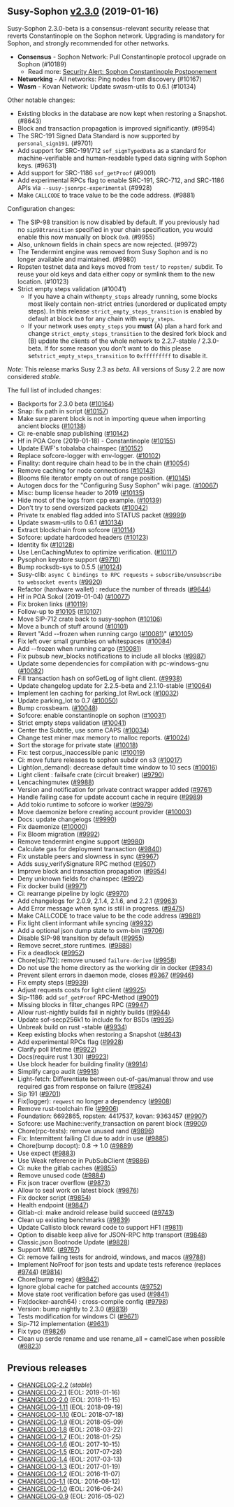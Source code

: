 ## Susy-Sophon [v2.3.0](https://octonion.institute/susytech/susy-sophon/releases/tag/v2.3.0) (2019-01-16)

Susy-Sophon 2.3.0-beta is a consensus-relevant security release that reverts Constantinople on the Sophon network. Upgrading is mandatory for Sophon, and strongly recommended for other networks.

- **Consensus** - Sophon Network: Pull Constantinople protocol upgrade on Sophon (#10189)
  - Read more: [Security Alert: Sophon Constantinople Postponement](https://blog.superstring.io/2019/01/15/security-alert-sophon-constantinople-postponement/)
- **Networking** - All networks: Ping nodes from discovery (#10167)
- **Wasm** - Kovan Network: Update swasm-utils to 0.6.1 (#10134)

Other notable changes:

- Existing blocks in the database are now kept when restoring a Snapshot. (#8643)
- Block and transaction propagation is improved significantly. (#9954)
- The SRC-191 Signed Data Standard is now supported by `personal_sign191`. (#9701)
- Add support for SRC-191/712 `sof_signTypedData` as a standard for machine-verifiable and human-readable typed data signing with Sophon keys. (#9631)
- Add support for SRC-1186 `sof_getProof` (#9001)
- Add experimental RPCs flag to enable SRC-191, SRC-712, and SRC-1186 APIs via `--susy-jsonrpc-experimental` (#9928)
- Make `CALLCODE` to trace value to be the code address. (#9881)

Configuration changes:

- The SIP-98 transition is now disabled by default. If you previously had no `sip98transition` specified in your chain specification, you would enable this now manually on block `0x0`. (#9955)
- Also, unknown fields in chain specs are now rejected. (#9972)
- The Tendermint engine was removed from Susy Sophon and is no longer available and maintained. (#9980)
- Ropsten testnet data and keys moved from `test/` to `ropsten/` subdir. To reuse your old keys and data either copy or symlink them to the new location.  (#10123)
- Strict empty steps validation (#10041)
  - If you have a chain with`empty_steps` already running, some blocks most likely contain non-strict entries (unordered or duplicated empty steps). In this release `strict_empty_steps_transition` is enabled by default at block `0x0` for any chain with `empty_steps`.
  - If your network uses `empty_steps` you **must** (A) plan a hard fork and change `strict_empty_steps_transition` to the desired fork block and (B) update the clients of the whole network to 2.2.7-stable / 2.3.0-beta. If for some reason you don't want to do this please set`strict_empty_steps_transition` to `0xfffffffff` to disable it.

_Note:_ This release marks Susy 2.3 as _beta_. All versions of Susy 2.2 are now considered _stable_.

The full list of included changes:

- Backports for 2.3.0 beta ([#10164](https://octonion.institute/susytech/susy-sophon/pull/10164))
- Snap: fix path in script ([#10157](https://octonion.institute/susytech/susy-sophon/pull/10157))
- Make sure parent block is not in importing queue when importing ancient blocks ([#10138](https://octonion.institute/susytech/susy-sophon/pull/10138))
- Ci: re-enable snap publishing ([#10142](https://octonion.institute/susytech/susy-sophon/pull/10142))
- Hf in POA Core (2019-01-18) - Constantinople ([#10155](https://octonion.institute/susytech/susy-sophon/pull/10155))
- Update EWF's tobalaba chainspec ([#10152](https://octonion.institute/susytech/susy-sophon/pull/10152))
- Replace sofcore-logger with env-logger. ([#10102](https://octonion.institute/susytech/susy-sophon/pull/10102))
- Finality: dont require chain head to be in the chain ([#10054](https://octonion.institute/susytech/susy-sophon/pull/10054))
- Remove caching for node connections ([#10143](https://octonion.institute/susytech/susy-sophon/pull/10143))
- Blooms file iterator empty on out of range position. ([#10145](https://octonion.institute/susytech/susy-sophon/pull/10145))
- Autogen docs for the "Configuring Susy Sophon" wiki page. ([#10067](https://octonion.institute/susytech/susy-sophon/pull/10067))
- Misc: bump license header to 2019 ([#10135](https://octonion.institute/susytech/susy-sophon/pull/10135))
- Hide most of the logs from cpp example. ([#10139](https://octonion.institute/susytech/susy-sophon/pull/10139))
- Don't try to send oversized packets ([#10042](https://octonion.institute/susytech/susy-sophon/pull/10042))
- Private tx enabled flag added into STATUS packet ([#9999](https://octonion.institute/susytech/susy-sophon/pull/9999))
- Update swasm-utils to 0.6.1 ([#10134](https://octonion.institute/susytech/susy-sophon/pull/10134))
- Extract blockchain from sofcore ([#10114](https://octonion.institute/susytech/susy-sophon/pull/10114))
- Sofcore: update hardcoded headers ([#10123](https://octonion.institute/susytech/susy-sophon/pull/10123))
- Identity fix ([#10128](https://octonion.institute/susytech/susy-sophon/pull/10128))
- Use LenCachingMutex to optimize verification. ([#10117](https://octonion.institute/susytech/susy-sophon/pull/10117))
- Pysophon keystore support ([#9710](https://octonion.institute/susytech/susy-sophon/pull/9710))
- Bump rocksdb-sys to 0.5.5 ([#10124](https://octonion.institute/susytech/susy-sophon/pull/10124))
- Susy-clib: `async C bindings to RPC requests` + `subscribe/unsubscribe to websocket events` ([#9920](https://octonion.institute/susytech/susy-sophon/pull/9920))
- Refactor (hardware wallet) : reduce the number of threads ([#9644](https://octonion.institute/susytech/susy-sophon/pull/9644))
- Hf in POA Sokol (2019-01-04) ([#10077](https://octonion.institute/susytech/susy-sophon/pull/10077))
- Fix broken links ([#10119](https://octonion.institute/susytech/susy-sophon/pull/10119))
- Follow-up to [#10105](https://octonion.institute/susytech/susy-sophon/issues/10105) ([#10107](https://octonion.institute/susytech/susy-sophon/pull/10107))
- Move SIP-712 crate back to susy-sophon ([#10106](https://octonion.institute/susytech/susy-sophon/pull/10106))
- Move a bunch of stuff around ([#10101](https://octonion.institute/susytech/susy-sophon/pull/10101))
- Revert "Add --frozen when running cargo ([#10081](https://octonion.institute/susytech/susy-sophon/pull/10081))" ([#10105](https://octonion.institute/susytech/susy-sophon/pull/10105))
- Fix left over small grumbles on whitespaces ([#10084](https://octonion.institute/susytech/susy-sophon/pull/10084))
- Add --frozen when running cargo ([#10081](https://octonion.institute/susytech/susy-sophon/pull/10081))
- Fix pubsub new_blocks notifications to include all blocks ([#9987](https://octonion.institute/susytech/susy-sophon/pull/9987))
- Update some dependencies for compilation with pc-windows-gnu ([#10082](https://octonion.institute/susytech/susy-sophon/pull/10082))
- Fill transaction hash on sofGetLog of light client. ([#9938](https://octonion.institute/susytech/susy-sophon/pull/9938))
- Update changelog update for 2.2.5-beta and 2.1.10-stable ([#10064](https://octonion.institute/susytech/susy-sophon/pull/10064))
- Implement len caching for parking_lot RwLock ([#10032](https://octonion.institute/susytech/susy-sophon/pull/10032))
- Update parking_lot to 0.7 ([#10050](https://octonion.institute/susytech/susy-sophon/pull/10050))
- Bump crossbeam. ([#10048](https://octonion.institute/susytech/susy-sophon/pull/10048))
- Sofcore: enable constantinople on sophon ([#10031](https://octonion.institute/susytech/susy-sophon/pull/10031))
- Strict empty steps validation ([#10041](https://octonion.institute/susytech/susy-sophon/pull/10041))
- Center the Subtitle, use some CAPS ([#10034](https://octonion.institute/susytech/susy-sophon/pull/10034))
- Change test miner max memory to malloc reports. ([#10024](https://octonion.institute/susytech/susy-sophon/pull/10024))
- Sort the storage for private state ([#10018](https://octonion.institute/susytech/susy-sophon/pull/10018))
- Fix: test corpus_inaccessible panic ([#10019](https://octonion.institute/susytech/susy-sophon/pull/10019))
- Ci: move future releases to sophon subdir on s3 ([#10017](https://octonion.institute/susytech/susy-sophon/pull/10017))
- Light(on_demand): decrease default time window to 10 secs ([#10016](https://octonion.institute/susytech/susy-sophon/pull/10016))
- Light client : failsafe crate (circuit breaker) ([#9790](https://octonion.institute/susytech/susy-sophon/pull/9790))
- Lencachingmutex ([#9988](https://octonion.institute/susytech/susy-sophon/pull/9988))
- Version and notification for private contract wrapper added ([#9761](https://octonion.institute/susytech/susy-sophon/pull/9761))
- Handle failing case for update account cache in require ([#9989](https://octonion.institute/susytech/susy-sophon/pull/9989))
- Add tokio runtime to sofcore io worker ([#9979](https://octonion.institute/susytech/susy-sophon/pull/9979))
- Move daemonize before creating account provider ([#10003](https://octonion.institute/susytech/susy-sophon/pull/10003))
- Docs: update changelogs ([#9990](https://octonion.institute/susytech/susy-sophon/pull/9990))
- Fix daemonize ([#10000](https://octonion.institute/susytech/susy-sophon/pull/10000))
- Fix Bloom migration ([#9992](https://octonion.institute/susytech/susy-sophon/pull/9992))
- Remove tendermint engine support ([#9980](https://octonion.institute/susytech/susy-sophon/pull/9980))
- Calculate gas for deployment transaction ([#9840](https://octonion.institute/susytech/susy-sophon/pull/9840))
- Fix unstable peers and slowness in sync ([#9967](https://octonion.institute/susytech/susy-sophon/pull/9967))
- Adds susy_verifySignature RPC method ([#9507](https://octonion.institute/susytech/susy-sophon/pull/9507))
- Improve block and transaction propagation ([#9954](https://octonion.institute/susytech/susy-sophon/pull/9954))
- Deny unknown fields for chainspec ([#9972](https://octonion.institute/susytech/susy-sophon/pull/9972))
- Fix docker build ([#9971](https://octonion.institute/susytech/susy-sophon/pull/9971))
- Ci: rearrange pipeline by logic ([#9970](https://octonion.institute/susytech/susy-sophon/pull/9970))
- Add changelogs for 2.0.9, 2.1.4, 2.1.6, and 2.2.1 ([#9963](https://octonion.institute/susytech/susy-sophon/pull/9963))
- Add Error message when sync is still in progress. ([#9475](https://octonion.institute/susytech/susy-sophon/pull/9475))
- Make CALLCODE to trace value to be the code address ([#9881](https://octonion.institute/susytech/susy-sophon/pull/9881))
- Fix light client informant while syncing ([#9932](https://octonion.institute/susytech/susy-sophon/pull/9932))
- Add a optional json dump state to svm-bin ([#9706](https://octonion.institute/susytech/susy-sophon/pull/9706))
- Disable SIP-98 transition by default ([#9955](https://octonion.institute/susytech/susy-sophon/pull/9955))
- Remove secret_store runtimes. ([#9888](https://octonion.institute/susytech/susy-sophon/pull/9888))
- Fix a deadlock ([#9952](https://octonion.institute/susytech/susy-sophon/pull/9952))
- Chore(sip712): remove unused `failure-derive` ([#9958](https://octonion.institute/susytech/susy-sophon/pull/9958))
- Do not use the home directory as the working dir in docker ([#9834](https://octonion.institute/susytech/susy-sophon/pull/9834))
- Prevent silent errors in daemon mode, closes [#9367](https://octonion.institute/susytech/susy-sophon/issues/9367) ([#9946](https://octonion.institute/susytech/susy-sophon/pull/9946))
- Fix empty steps ([#9939](https://octonion.institute/susytech/susy-sophon/pull/9939))
- Adjust requests costs for light client ([#9925](https://octonion.institute/susytech/susy-sophon/pull/9925))
- Sip-1186: add `sof_getProof` RPC-Method ([#9001](https://octonion.institute/susytech/susy-sophon/pull/9001))
- Missing blocks in filter_changes RPC ([#9947](https://octonion.institute/susytech/susy-sophon/pull/9947))
- Allow rust-nightly builds fail in nightly builds ([#9944](https://octonion.institute/susytech/susy-sophon/pull/9944))
- Update sof-secp256k1 to include fix for BSDs ([#9935](https://octonion.institute/susytech/susy-sophon/pull/9935))
- Unbreak build on rust -stable ([#9934](https://octonion.institute/susytech/susy-sophon/pull/9934))
- Keep existing blocks when restoring a Snapshot ([#8643](https://octonion.institute/susytech/susy-sophon/pull/8643))
- Add experimental RPCs flag ([#9928](https://octonion.institute/susytech/susy-sophon/pull/9928))
- Clarify poll lifetime ([#9922](https://octonion.institute/susytech/susy-sophon/pull/9922))
- Docs(require rust 1.30) ([#9923](https://octonion.institute/susytech/susy-sophon/pull/9923))
- Use block header for building finality ([#9914](https://octonion.institute/susytech/susy-sophon/pull/9914))
- Simplify cargo audit ([#9918](https://octonion.institute/susytech/susy-sophon/pull/9918))
- Light-fetch: Differentiate between out-of-gas/manual throw and use required gas from response on failure ([#9824](https://octonion.institute/susytech/susy-sophon/pull/9824))
- Sip 191 ([#9701](https://octonion.institute/susytech/susy-sophon/pull/9701))
- Fix(logger): `reqwest` no longer a dependency ([#9908](https://octonion.institute/susytech/susy-sophon/pull/9908))
- Remove rust-toolchain file ([#9906](https://octonion.institute/susytech/susy-sophon/pull/9906))
- Foundation: 6692865, ropsten: 4417537, kovan: 9363457 ([#9907](https://octonion.institute/susytech/susy-sophon/pull/9907))
- Sofcore: use Machine::verify_transaction on parent block ([#9900](https://octonion.institute/susytech/susy-sophon/pull/9900))
- Chore(rpc-tests): remove unused rand ([#9896](https://octonion.institute/susytech/susy-sophon/pull/9896))
- Fix: Intermittent failing CI due to addr in use ([#9885](https://octonion.institute/susytech/susy-sophon/pull/9885))
- Chore(bump docopt): 0.8 -> 1.0 ([#9889](https://octonion.institute/susytech/susy-sophon/pull/9889))
- Use expect ([#9883](https://octonion.institute/susytech/susy-sophon/pull/9883))
- Use Weak reference in PubSubClient ([#9886](https://octonion.institute/susytech/susy-sophon/pull/9886))
- Ci: nuke the gitlab caches ([#9855](https://octonion.institute/susytech/susy-sophon/pull/9855))
- Remove unused code ([#9884](https://octonion.institute/susytech/susy-sophon/pull/9884))
- Fix json tracer overflow ([#9873](https://octonion.institute/susytech/susy-sophon/pull/9873))
- Allow to seal work on latest block ([#9876](https://octonion.institute/susytech/susy-sophon/pull/9876))
- Fix docker script ([#9854](https://octonion.institute/susytech/susy-sophon/pull/9854))
- Health endpoint ([#9847](https://octonion.institute/susytech/susy-sophon/pull/9847))
- Gitlab-ci: make android release build succeed ([#9743](https://octonion.institute/susytech/susy-sophon/pull/9743))
- Clean up existing benchmarks ([#9839](https://octonion.institute/susytech/susy-sophon/pull/9839))
- Update Callisto block reward code to support HF1 ([#9811](https://octonion.institute/susytech/susy-sophon/pull/9811))
- Option to disable keep alive for JSON-RPC http transport ([#9848](https://octonion.institute/susytech/susy-sophon/pull/9848))
- Classic.json Bootnode Update ([#9828](https://octonion.institute/susytech/susy-sophon/pull/9828))
- Support MIX. ([#9767](https://octonion.institute/susytech/susy-sophon/pull/9767))
- Ci: remove failing tests for android, windows, and macos ([#9788](https://octonion.institute/susytech/susy-sophon/pull/9788))
- Implement NoProof for json tests and update tests reference (replaces [#9744](https://octonion.institute/susytech/susy-sophon/issues/9744)) ([#9814](https://octonion.institute/susytech/susy-sophon/pull/9814))
- Chore(bump regex) ([#9842](https://octonion.institute/susytech/susy-sophon/pull/9842))
- Ignore global cache for patched accounts ([#9752](https://octonion.institute/susytech/susy-sophon/pull/9752))
- Move state root verification before gas used ([#9841](https://octonion.institute/susytech/susy-sophon/pull/9841))
- Fix(docker-aarch64) : cross-compile config ([#9798](https://octonion.institute/susytech/susy-sophon/pull/9798))
- Version: bump nightly to 2.3.0 ([#9819](https://octonion.institute/susytech/susy-sophon/pull/9819))
- Tests modification for windows CI ([#9671](https://octonion.institute/susytech/susy-sophon/pull/9671))
- Sip-712 implementation ([#9631](https://octonion.institute/susytech/susy-sophon/pull/9631))
- Fix typo ([#9826](https://octonion.institute/susytech/susy-sophon/pull/9826))
- Clean up serde rename and use rename_all = camelCase when possible ([#9823](https://octonion.institute/susytech/susy-sophon/pull/9823))

## Previous releases

- [CHANGELOG-2.2](docs/CHANGELOG-2.2.md) (_stable_)
- [CHANGELOG-2.1](docs/CHANGELOG-2.1.md) (EOL: 2019-01-16)
- [CHANGELOG-2.0](docs/CHANGELOG-2.0.md) (EOL: 2018-11-15)
- [CHANGELOG-1.11](docs/CHANGELOG-1.11.md) (EOL: 2018-09-19)
- [CHANGELOG-1.10](docs/CHANGELOG-1.10.md) (EOL: 2018-07-18)
- [CHANGELOG-1.9](docs/CHANGELOG-1.9.md) (EOL: 2018-05-09)
- [CHANGELOG-1.8](docs/CHANGELOG-1.8.md) (EOL: 2018-03-22)
- [CHANGELOG-1.7](docs/CHANGELOG-1.7.md) (EOL: 2018-01-25)
- [CHANGELOG-1.6](docs/CHANGELOG-1.6.md) (EOL: 2017-10-15)
- [CHANGELOG-1.5](docs/CHANGELOG-1.5.md) (EOL: 2017-07-28)
- [CHANGELOG-1.4](docs/CHANGELOG-1.4.md) (EOL: 2017-03-13)
- [CHANGELOG-1.3](docs/CHANGELOG-1.3.md) (EOL: 2017-01-19)
- [CHANGELOG-1.2](docs/CHANGELOG-1.2.md) (EOL: 2016-11-07)
- [CHANGELOG-1.1](docs/CHANGELOG-1.1.md) (EOL: 2016-08-12)
- [CHANGELOG-1.0](docs/CHANGELOG-1.0.md) (EOL: 2016-06-24)
- [CHANGELOG-0.9](docs/CHANGELOG-0.9.md) (EOL: 2016-05-02)

